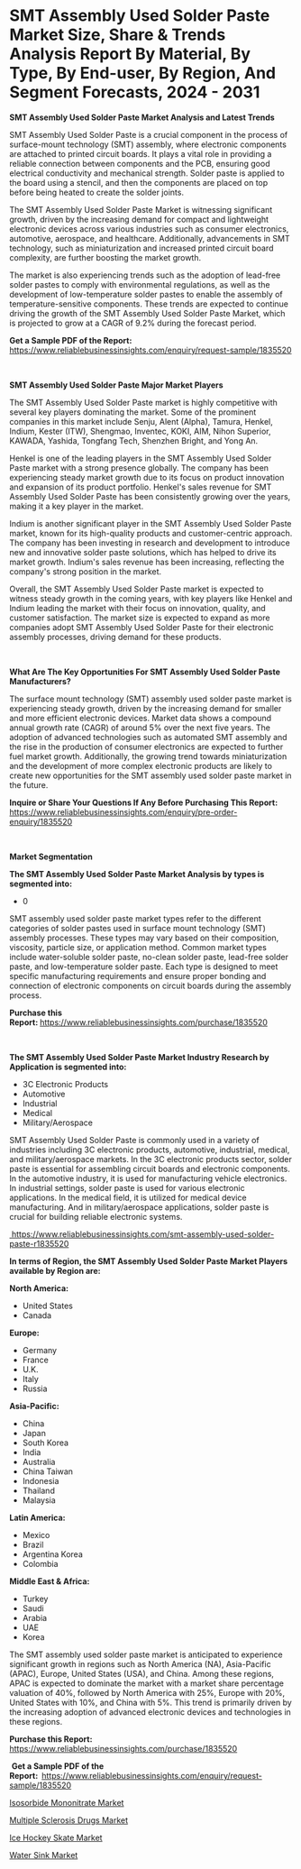 <p><h1>SMT Assembly Used Solder Paste Market Size, Share & Trends Analysis Report By Material, By Type, By End-user, By Region, And Segment Forecasts, 2024 - 2031</h1></p><p><strong>SMT Assembly Used Solder Paste Market Analysis and Latest Trends</strong></p>
<p><p>SMT Assembly Used Solder Paste is a crucial component in the process of surface-mount technology (SMT) assembly, where electronic components are attached to printed circuit boards. It plays a vital role in providing a reliable connection between components and the PCB, ensuring good electrical conductivity and mechanical strength. Solder paste is applied to the board using a stencil, and then the components are placed on top before being heated to create the solder joints.</p><p>The SMT Assembly Used Solder Paste Market is witnessing significant growth, driven by the increasing demand for compact and lightweight electronic devices across various industries such as consumer electronics, automotive, aerospace, and healthcare. Additionally, advancements in SMT technology, such as miniaturization and increased printed circuit board complexity, are further boosting the market growth.</p><p>The market is also experiencing trends such as the adoption of lead-free solder pastes to comply with environmental regulations, as well as the development of low-temperature solder pastes to enable the assembly of temperature-sensitive components. These trends are expected to continue driving the growth of the SMT Assembly Used Solder Paste Market, which is projected to grow at a CAGR of 9.2% during the forecast period.</p></p>
<p><strong>Get a Sample PDF of the Report:&nbsp;</strong> <a href="https://www.reliablebusinessinsights.com/enquiry/request-sample/1835520">https://www.reliablebusinessinsights.com/enquiry/request-sample/1835520</a></p>
<p>&nbsp;</p>
<p><strong>SMT Assembly Used Solder Paste Major Market Players</strong></p>
<p><p>The SMT Assembly Used Solder Paste market is highly competitive with several key players dominating the market. Some of the prominent companies in this market include Senju, Alent (Alpha), Tamura, Henkel, Indium, Kester (ITW), Shengmao, Inventec, KOKI, AIM, Nihon Superior, KAWADA, Yashida, Tongfang Tech, Shenzhen Bright, and Yong An.</p><p>Henkel is one of the leading players in the SMT Assembly Used Solder Paste market with a strong presence globally. The company has been experiencing steady market growth due to its focus on product innovation and expansion of its product portfolio. Henkel's sales revenue for SMT Assembly Used Solder Paste has been consistently growing over the years, making it a key player in the market.</p><p>Indium is another significant player in the SMT Assembly Used Solder Paste market, known for its high-quality products and customer-centric approach. The company has been investing in research and development to introduce new and innovative solder paste solutions, which has helped to drive its market growth. Indium's sales revenue has been increasing, reflecting the company's strong position in the market.</p><p>Overall, the SMT Assembly Used Solder Paste market is expected to witness steady growth in the coming years, with key players like Henkel and Indium leading the market with their focus on innovation, quality, and customer satisfaction. The market size is expected to expand as more companies adopt SMT Assembly Used Solder Paste for their electronic assembly processes, driving demand for these products.</p></p>
<p>&nbsp;</p>
<p><strong>What Are The Key Opportunities For SMT Assembly Used Solder Paste Manufacturers?</strong></p>
<p><p>The surface mount technology (SMT) assembly used solder paste market is experiencing steady growth, driven by the increasing demand for smaller and more efficient electronic devices. Market data shows a compound annual growth rate (CAGR) of around 5% over the next five years. The adoption of advanced technologies such as automated SMT assembly and the rise in the production of consumer electronics are expected to further fuel market growth. Additionally, the growing trend towards miniaturization and the development of more complex electronic products are likely to create new opportunities for the SMT assembly used solder paste market in the future.</p></p>
<p><strong>Inquire or Share Your Questions If Any Before Purchasing This Report:</strong> <a href="https://www.reliablebusinessinsights.com/enquiry/pre-order-enquiry/1835520">https://www.reliablebusinessinsights.com/enquiry/pre-order-enquiry/1835520</a></p>
<p>&nbsp;</p>
<p><strong>Market Segmentation</strong></p>
<p><strong>The SMT Assembly Used Solder Paste Market Analysis by types is segmented into:</strong></p>
<p><ul><li>0</li></ul></p>
<p><p>SMT assembly used solder paste market types refer to the different categories of solder pastes used in surface mount technology (SMT) assembly processes. These types may vary based on their composition, viscosity, particle size, or application method. Common market types include water-soluble solder paste, no-clean solder paste, lead-free solder paste, and low-temperature solder paste. Each type is designed to meet specific manufacturing requirements and ensure proper bonding and connection of electronic components on circuit boards during the assembly process.</p></p>
<p><strong>Purchase this Report:&nbsp;</strong><a href="https://www.reliablebusinessinsights.com/purchase/1835520">https://www.reliablebusinessinsights.com/purchase/1835520</a></p>
<p>&nbsp;</p>
<p><strong>The SMT Assembly Used Solder Paste Market Industry Research by Application is segmented into:</strong></p>
<p><ul><li>3C Electronic Products</li><li>Automotive</li><li>Industrial</li><li>Medical</li><li>Military/Aerospace</li></ul></p>
<p><p>SMT Assembly Used Solder Paste is commonly used in a variety of industries including 3C electronic products, automotive, industrial, medical, and military/aerospace markets. In the 3C electronic products sector, solder paste is essential for assembling circuit boards and electronic components. In the automotive industry, it is used for manufacturing vehicle electronics. In industrial settings, solder paste is used for various electronic applications. In the medical field, it is utilized for medical device manufacturing. And in military/aerospace applications, solder paste is crucial for building reliable electronic systems.</p></p>
<p><a href="https://www.reliablebusinessinsights.com/smt-assembly-used-solder-paste-r1835520">&nbsp;https://www.reliablebusinessinsights.com/smt-assembly-used-solder-paste-r1835520</a></p>
<p><strong>In terms of Region, the SMT Assembly Used Solder Paste Market Players available by Region are:</strong></p>
<p>
    <p> <strong> North America: </strong>
        <ul>
            <li>United States</li>
            <li>Canada</li>
        </ul>
        </p> 
    <p> <strong> Europe: </strong>
        <ul>
            <li>Germany</li>
            <li>France</li>
            <li>U.K.</li>
            <li>Italy</li>
            <li>Russia</li>
        </ul>
        </p> 
    <p> <strong> Asia-Pacific: </strong>
        <ul>
            <li>China</li>
            <li>Japan</li>
            <li>South Korea</li>
            <li>India</li>
            <li>Australia</li>
            <li>China Taiwan</li>
            <li>Indonesia</li>
            <li>Thailand</li>
            <li>Malaysia</li>
        </ul>
        </p> 
    <p> <strong> Latin America: </strong>
        <ul>
            <li>Mexico</li>
            <li>Brazil</li>
            <li>Argentina Korea</li>
            <li>Colombia</li>
        </ul>
        </p> 
    <p> <strong> Middle East & Africa: </strong>
        <ul>
            <li>Turkey</li>
            <li>Saudi</li>
            <li>Arabia</li>
            <li>UAE</li>
            <li>Korea</li>
        </ul>
    </p>
    </p>
<p><p>The SMT assembly used solder paste market is anticipated to experience significant growth in regions such as North America (NA), Asia-Pacific (APAC), Europe, United States (USA), and China. Among these regions, APAC is expected to dominate the market with a market share percentage valuation of 40%, followed by North America with 25%, Europe with 20%, United States with 10%, and China with 5%. This trend is primarily driven by the increasing adoption of advanced electronic devices and technologies in these regions.</p></p>
<p><strong>Purchase this Report: </strong><a href="https://www.reliablebusinessinsights.com/purchase/1835520">https://www.reliablebusinessinsights.com/purchase/1835520</a></p>
<p>&nbsp;<strong>Get a Sample PDF of the Report:&nbsp;&nbsp;</strong><a href="https://www.reliablebusinessinsights.com/enquiry/request-sample/1835520">https://www.reliablebusinessinsights.com/enquiry/request-sample/1835520</a></p>
<p><strong></strong></p>
<p><p><a href="https://github.com/AdrianaPaucek2023/Market-Research-Report-List-1/blob/main/isosorbide-mononitrate-market.md">Isosorbide Mononitrate Market</a></p><p><a href="https://github.com/cheribeninsig/Market-Research-Report-List-1/blob/main/multiple-sclerosis-drugs-market.md">Multiple Sclerosis Drugs Market</a></p><p><a href="https://www.linkedin.com/pulse/ice-hockey-skate-market-research-report-includes-analysis-anjof">Ice Hockey Skate Market</a></p><p><a href="https://www.linkedin.com/pulse/strategic-insights-global-water-sink-market-trends-2024-tr8jf">Water Sink Market</a></p></p>